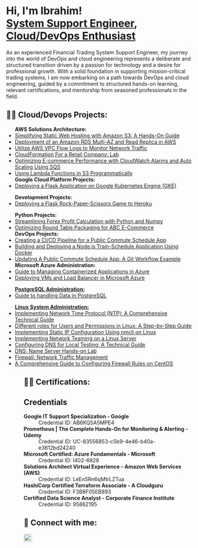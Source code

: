 <h1>Hi, I'm Ibrahim! <br/><a href="https://github.com/geekachu2">System Support Engineer</a>, <a href="linkedin.com/in/ibrahim-c-a2b6501a0/">Cloud/DevOps Enthusiast</a> <a href="https://www.youtube.com/"></a></h1>

As an experienced Financial Trading System Support Engineer, my journey into the world of DevOps and cloud engineering represents a deliberate and structured transition driven by a passion for technology and a desire for professional growth. With a solid foundation in supporting mission-critical trading systems, I am now embarking on a path towards DevOps and cloud engineering, guided by a commitment to structured hands-on learning, relevant certifications, and mentorship from seasoned professionals in the field.

<h2>👨‍💻 Cloud/Devops Projects:</h2>

<ul>
<b>AWS Solutions Architecture:</b>
    <li><a href="https://medium.com/@info_37956/simplifying-static-web-hosting-with-amazon-s3-a-hands-on-guide-fbd873b6acdd">Simplifying Static Web Hosting with Amazon S3: A Hands-On Guide</a></li>
    <li><a href="https://medium.com/@info_37956/deployment-of-an-amazon-rds-multi-az-and-read-replica-in-aws-b1c8f3a76c79">Deployment of an Amazon RDS Multi-AZ and Read Replica in AWS</a></li>
    <li><a href="https://medium.com/@info_37956/utilize-aws-vpc-flow-logs-to-monitor-network-traffic-dabec829faa4">Utilize AWS VPC Flow Logs to Monitor Network Traffic</a></li>
    <li><a href="https://medium.com/@info_37956/cloudformation-for-a-retail-company-lab-ca1416c1f548">CloudFormation For a Retail Company: Lab</a></li>
    <li><a href="https://medium.com/@info_37956/optimizing-e-commerce-performance-with-cloudwatch-alarms-and-auto-scaling-using-sqs-516bf2e672fe">Optimizing E-commerce Performance with CloudWatch Alarms and Auto Scaling Using SQS</a></li>
    <li><a href="https://medium.com/@info_37956/using-lambda-functions-in-s3-programmatically-82ca76dc11cb">Using Lambda Functions in S3 Programmatically</a></li>
<b>Google Cloud Platform Projects:</b>
    <li><a href="https://medium.com/@info_37956/deploying-a-flask-application-on-google-kubernetes-engine-gke-e143c8c14d66">Deploying a Flask Application on Google Kubernetes Engine (GKE)</a></li>
</ul>
<ul>
<b>Development Projects:</b>
    <li><a href="https://github.com/ibraheemcisse/Rock-Paper-Scissors">Deploying a Flask Rock-Paper-Scissors Game to Heroku</a></li>
</ul>
<ul>
<b>Python Projects:</b>
    <li><a href="https://medium.com/@info_37956/streamlining-forex-profit-calculation-with-python-and-numpy-fe16b0b6bc7e">Streamlining Forex Profit Calculation with Python and Numpy
</a></li>
    <li><a href="https://medium.com/@info_37956/optimizing-round-table-packaging-for-abc-e-commerce-fd8f53a520a0">Optimizing Round Table Packaging for ABC E-Commerce
</a></li>
<b>DevOps Projects:</b>
    <li><a href="https://medium.com/@info_37956/creating-a-ci-cd-pipeline-for-a-public-commute-schedule-app-f229c37dfce6">Creating a CI/CD Pipeline for a Public Commute Schedule App
</a></li>
    <li><a href="https://medium.com/@info_37956/building-and-deploying-a-node-js-train-schedule-application-using-docker-578c8f4439fa">Building and Deploying a Node.js Train-Schedule Application Using Docker
    <li><a href="https://medium.com/@info_37956/updating-a-public-commute-schedule-app-a-git-workflow-example-5b0ab879a88b">Updating A Public Commute Schedule App: A Git Workflow Example
</a></li>
<b>Microsoft Azure Administration:</b>
    <li><a href="https://medium.com/@info_37956/guide-to-managing-containerized-applications-in-azure-084989229852">Guide to Managing Containerized Applications in Azure
</a></li>
    <li><a href="https://medium.com/@info_37956/deploying-vms-and-load-balancer-in-microsoft-azure-270382986265">Deploying VMs and Load Balancer in Microsoft Azure
</ul>
<ul>
<b>PostgreSQL Administration:</b>
    <li><a href="https://medium.com/@info_37956/deploying-vms-and-load-balancer-in-microsoft-azure-270382986265">Guide to handling Data in PostgreSQL
</ul>
<ul>
<b>Linux System Administration:</b>
    <li><a href="https://medium.com/@info_37956/implementing-network-time-protocol-ntp-a-comprehensive-technical-guide-18015c3a1280">Implementing Network Time Protocol (NTP): A Comprehensive Technical Guide</a></li>
    <li><a href="https://medium.com/@info_37956/managing-users-and-permissions-in-linux-a-step-by-step-guide-0c7f620a9b69">Different roles for Users and Permissions in Linux: A Step-by-Step Guide
    <li><a href="https://medium.com/@info_37956/implementing-static-ip-configuration-using-nmcli-on-linux-767fb8c9f8b0">Implementing Static IP Configuration Using nmcli on Linux
    <li><a href="https://medium.com/@info_37956/implementing-network-teaming-on-a-linux-server-56f30c18646a">Implementing Network Teaming on a Linux Server
    <li><a href="https://medium.com/@info_37956/configuring-dns-for-local-testing-a-technical-guide-48d3758925a8">Configuring DNS for Local Testing: A Technical Guide
    <li><a href="https://medium.com/@info_37956/dns-name-server-hands-on-lab-ac23497af84a">DNS: Name Server Hands-on Lab
    <li><a href="https://medium.com/@info_37956/firewall-traffic-management-e0616bc0b344">Firewall: Network Traffic Management
    <li><a href="https://medium.com/@info_37956/a-comprehensive-guide-to-configuring-firewall-rules-on-centos-92b25138e9b5">A Comprehensive Guide to Configuring Firewall Rules on CentOS


    
</a></li>
<ul>



 
<h2>👨‍💻 Certifications:</h2>
<!DOCTYPE html>
<html lang="en">
<head>
    <meta charset="UTF-8">
    <meta name="viewport" content="width=device-width, initial-scale=1.0">
</head>
<body>
<h2>Credentials</h2>
<dl>
        <dt><b>Google IT Support Specialization - Google</b></dt>
        <dd>Credential ID: AB6KQ5A5MPE4</dd>
        <dt><b>Prometheus | The Complete Hands-On for Monitoring & Alerting - Udemy</b></dt>
        <dd>Credential ID: UC-83556853-c5b9-4e46-b40a-e3612bd24240</dd>
        <dt><b>Microsoft Certified: Azure Fundamentals - Microsoft</b></dt>
        <dd>Credential ID: I402-6928</dd>
        <dt><b>Solutions Architect Virtual Experience - Amazon Web Services (AWS)</b></dt>
        <dd>Credential ID: LeEn5Rn6qMtrLZTua</dd>
        <dt><b>HashiCorp Certified Terraform Associate - A Cloudguru </b></dt>
        <dd>Credential ID: F3B8F05EB893</dd>
        <dt><b>Certified Data Science Analyst - Corporate Finance Institute </b></dt>
        <dd>Credential ID: 95862195</dd>
</dl>
</body>
</html>




<h2> 🤳 Connect with me:</h2>

<a href="https://www.linkedin.com/in/ibrahim-cisse-a2b6501a0/" target="_blank">
    <img align="left" alt="Ibrahim Cisse | LinkedIn" width="22px" src="https://cdn.jsdelivr.net/npm/simple-icons@v3/icons/linkedin.svg" />
</a>

[linkedin]: https://linkedin.com/in/joshmadakor](https://www.linkedin.com/in/ibrahim-cisse-a2b6501a0/)

<!--
**joshmadakor1/joshmadakor1** is a ✨ _special_ ✨ repository because its `README.md` (this file) appears on your GitHub profile.

Here are some ideas to get you started:

- 🔭 I’m currently working on ...
- 🌱 I’m currently learning ...
- 👯 I’m looking to collaborate on ...
- 🤔 I’m looking for help with ...
- 💬 Ask me about ...
- 📫 How to reach me: ...
- 😄 Pronouns: ...
- ⚡ Fun fact: ...
-->
